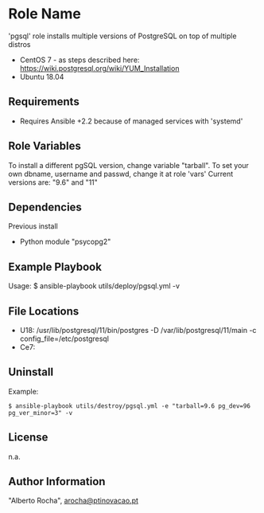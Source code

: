 Role Name
=========

'pgsql' role installs multiple versions of PostgreSQL on top of multiple distros 

* CentOS 7 - as steps described here: https://wiki.postgresql.org/wiki/YUM_Installation
* Ubuntu 18.04 


Requirements
------------

* Requires Ansible +2.2 because of managed services with 'systemd' 


Role Variables
--------------
To install a different pgSQL version, change variable "tarball". 
To set your own dbname, username and passwd, change it at role 'vars'
Current versions are: "9.6" and "11"


Dependencies
------------
Previous install 
* Python module "psycopg2"


Example Playbook
----------------
Usage:
$ ansible-playbook utils/deploy/pgsql.yml -v


File Locations
--------------
* U18: /usr/lib/postgresql/11/bin/postgres -D /var/lib/postgresql/11/main -c config_file=/etc/postgresql
* Ce7: 


Uninstall
---------
Example:
```
$ ansible-playbook utils/destroy/pgsql.yml -e "tarball=9.6 pg_dev=96 pg_ver_minor=3" -v
```


License
-------
n.a.


Author Information
------------------
"Alberto Rocha", arocha@ptinovacao.pt
